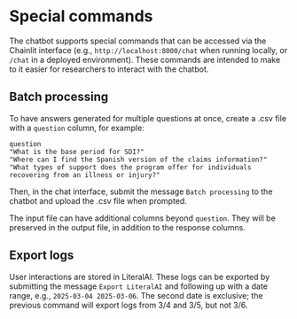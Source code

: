 # Special commands

The chatbot supports special commands that can be accessed via the Chainlit interface (e.g., `http://localhost:8000/chat` when running locally, or `/chat` in a deployed environment). These commands are intended to make to it easier for researchers to interact with the chatbot.

## Batch processing

To have answers generated for multiple questions at once, create a .csv file with a `question` column, for example:

```
question
"What is the base period for SDI?"
"Where can I find the Spanish version of the claims information?"
"What types of support does the program offer for individuals recovering from an illness or injury?"
```

Then, in the chat interface, submit the message `Batch processing` to the chatbot and upload the .csv file when prompted.

The input file can have additional columns beyond `question`. They will be preserved in the output file, in addition to the response columns.

## Export logs

User interactions are stored in LiteralAI. These logs can be exported by submitting the message `Export LiteralAI` and following up with a date range, e.g., `2025-03-04 2025-03-06`. The second date is exclusive; the previous command will export logs from 3/4 and 3/5, but not 3/6.